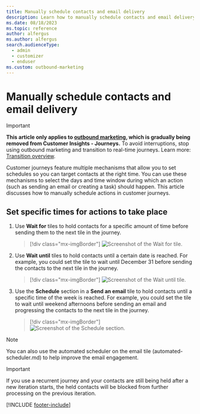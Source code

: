 ```yaml
---
title: Manually schedule contacts and email delivery
description: Learn how to manually schedule contacts and email delivery for customer journeys in Dynamics 365 Customer Insights - Journeys.
ms.date: 08/18/2023
ms.topic: reference
author: alfergus
ms.author: alfergus
search.audienceType: 
  - admin
  - customizer
  - enduser
ms.custom: outbound-marketing
---
```


# Manually schedule contacts and email delivery

> [!IMPORTANT]
> **This article only applies to [outbound marketing](user-guide.md), which is gradually being removed from Customer Insights - Journeys.** To avoid interruptions, stop using outbound marketing and transition to real-time journeys. Learn more: [Transition overview](transition-overview.md).

Customer journeys feature multiple mechanisms that allow you to set schedules so you can target contacts at the right time. You can use these mechanisms to select the days and time window during which an action (such as sending an email or creating a task) should happen. This article discusses how to manually schedule actions in customer journeys.

## Set specific times for actions to take place

1. Use **Wait for** tiles to hold contacts for a specific amount of time before sending them to the next tile in the journey.

    > [!div class="mx-imgBorder"]
    > ![Screenshot of the Wait for tile.](media/customer-journey-wait-for.png "Screenshot of the Wait for tile")

1. Use **Wait until** tiles to hold contacts until a certain date is reached. For example, you could set the tile to wait until December 31 before sending the contacts to the next tile in the journey.

    > [!div class="mx-imgBorder"]
    > ![Screenshot of the Wait until tile.](media/customer-journey-wait-until.png "Screenshot of the Wait until tile")

1. Use the **Schedule** section in a **Send an email** tile to hold contacts until a specific time of the week is reached. For example, you could set the tile to wait until weekend afternoons before sending an email and progressing the contacts to the next tile in the journey.

    > [!div class="mx-imgBorder"]
    > ![Screenshot of the Schedule section.](media/customer-journey-schedule.png "Screenshot of the Schedule section")

> [!NOTE]
> You can also use the automated scheduler on the email tile (automated-scheduler.md) to help improve the email engagement.

> [!IMPORTANT]
> If you use a recurrent journey and your contacts are still being held after a new iteration starts, the held contacts will be blocked from further processing on the previous iteration.

[!INCLUDE [footer-include](./includes/footer-banner.md)]
